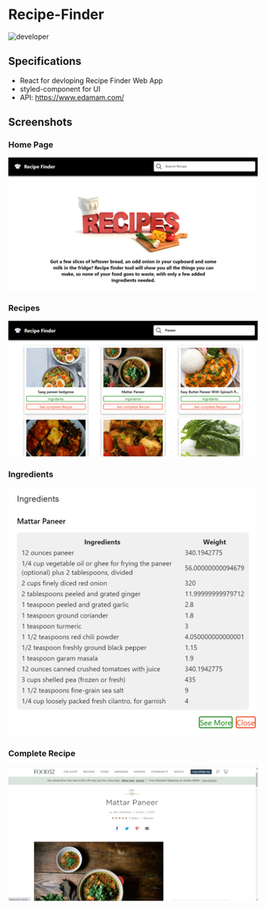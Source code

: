 # Recipe-Finder
![developer](https://img.shields.io/badge/Developed%20By%20%3A-Sakshi%20Gupta-red)
## Specifications
- React for devloping Recipe Finder Web App
- styled-component for UI
- API: https://www.edamam.com/
## Screenshots
### Home Page
![](https://github.com/sakshi-codes/Recipe-Finder/blob/main/Screenshots/Home%20Page.png)
### Recipes
![](https://github.com/sakshi-codes/Recipe-Finder/blob/main/Screenshots/Paneer.png)
### Ingredients
![](https://github.com/sakshi-codes/Recipe-Finder/blob/main/Screenshots/Ingredients.png)
### Complete Recipe
![](https://github.com/sakshi-codes/Recipe-Finder/blob/main/Screenshots/Recipe.png)

